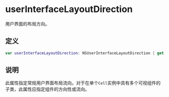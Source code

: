 # userInterfaceLayoutDirection

用户界面的布局方向。

## 定义

```swift
var userInterfaceLayoutDirection: NSUserInterfaceLayoutDirection { get set }
```

## 说明

此属性指定常规用户界面布局流向。对于在单个`Cell`实例中具有多个可视组件的子类，此属性应指定组件的方向性或流向。

